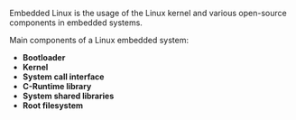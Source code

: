 Embedded Linux is the usage of the Linux kernel and various open-source components in embedded systems.

Main components of a Linux embedded system: 

* **Bootloader**
* **Kernel**
* **System call interface**
* **C-Runtime library**
* **System shared libraries** 
* **Root filesystem**